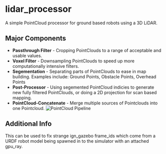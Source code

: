 # lidar_processor
A simple PointCloud processor for ground based robots using a 3D LiDAR.

## Major Components

* **Passthrough Filter** - Cropping PointClouds to a range of acceptable and usable values.
* **Voxel Filter** - Downsampling PointClouds to speed up more computationally intensive filters.
* **Segementation** - Separating parts of PointClouds to ease in map building. Examples include: Ground Points, Obstacle Points, Overhead Points
* **Post-Processor** - Using segemented PointCloud indicies to generate new fully filtered PointClouds, or doing a 2D projection for scan based mapping.
* **PointCloud-Concatenate** - Merge multiple sources of Pointclouds into one Pointcloud.
![PointCloud Pipeline](doc/lidar_processor_architecture.png "PointCloud Pipeline")

## Additional Info

This can be used to fix strange ign_gazebo frame_ids which come from a URDF robot model being spawned in to the simulator with an attached gpu_ray.

